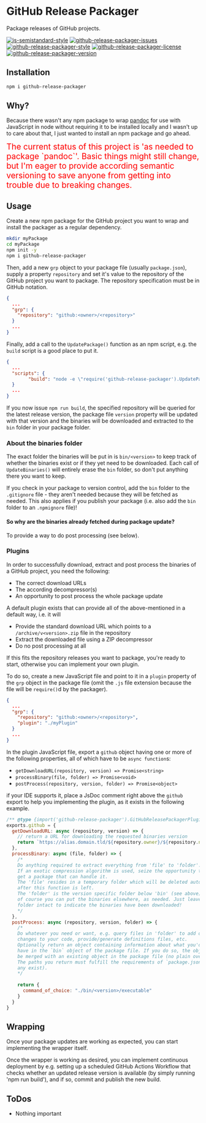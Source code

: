 GitHub Release Packager
=========================

Package releases of GitHub projects.

[![js-semistandard-style](https://img.shields.io/badge/code%20style-semistandard-brightgreen.svg?style=flat-square)](https://github.com/standard/semistandard)
[![github-release-packager-issues](https://img.shields.io/github/issues/thorbenw/github-release-packager)](https://github.com/thorbenw/github-release-packager)
[![github-release-packager-style](https://img.shields.io/node/v/github-release-packager)](https://github.com/thorbenw/github-release-packager)
[![github-release-packager-license](https://img.shields.io/npm/l/github-release-packager)](https://github.com/thorbenw/github-release-packager)
[![github-release-packager-version](https://img.shields.io/npm/v/github-release-packager)](https://github.com/thorbenw/github-release-packager)

Installation
------------
```bash
npm i github-release-packager
```

Why?
----
Because there wasn't any npm package to wrap [pandoc](https://pandoc.org/) for
use with JavaScript in node without requiring it to be installed locally and I
wasn't up to care about that, I just wanted to install an npm package and go
ahead.

<span style="color:red; font-size:150%">
The current status of this project is 'as needed to package `pandoc`'. Basic
things might still change, but I'm eager to provide according semantic versioning
to save anyone from getting into trouble due to breaking changes.
</span>

Usage
-----
Create a new npm package for the GitHub project you want to wrap and install the
packager as a regular dependency.
```bash
mkdir myPackage
cd myPackage
npm init -y
npm i github-release-packager
```
Then, add a new `grp` object to your package file (usually `package.json`),
supply a property `repository` and set it's value to the repository of the
GitHub project you want to package. The repository specification must be in
GitHub notation.
```json
{
  ...
  "grp": {
    "repository": "github:<owner>/<repository>"
  }
  ...
}
```
Finally, add a call to the `UpdatePackage()` function as an npm script, e.g. the
`build` script is a good place to put it.
```json
{
  ...
  "scripts": {
        "build": "node -e \"require('github-release-packager').UpdatePackage()\"",
  }
  ...
}
```
If you now issue `npm run build`, the specified repository will be queried for
the latest release version, the package file `version` property will be updated
with that version and the binaries will be downloaded and extracted to the `bin`
folder in your package folder.

### About the binaries folder
The exact folder the binaries will be put in is `bin/<version>` to keep track of
whether the binaries exist or if they yet need to be downloaded. Each call of
`UpdateBinaries()` will entirely erase the `bin` folder, so don't put anything
there you want to keep.

If you check in your package to version control, add the `bin` folder to the
`.gitignore` file - they aren't needed because they will be fetched as needed.
This also applies if you publish your package (i.e. also add the `bin` folder to
an `.npmignore` file)!

#### So why are the binaries already fetched during package update?
To provide a way to do post processing (see below).

### Plugins
In order to successfully download, extract and post process the binaries of a
GitHub project, you need the following:
- The correct download URLs
- The according decompressor(s)
- An opportunity to post process the whole package update

A default plugin exists that can provide all of the above-mentioned in a default
way, i.e. it will
- Provide the standard download URL which points to a `/archive/v<version>.zip`
file in the repository
- Extract the downloaded file using a ZIP decompressor
- Do no post processing at all

If this fits the repository releases you want to package, you're ready to start,
otherwise you can implement your own plugin.

To do so, create a new JavaScript file and point to it in a `plugin` property
of the `grp` object in the package file (omit the `.js` file extension because
the file will be `require()`d by the packager).
```json
{
  ...
  "grp": {
    "repository": "github:<owner>/<repository>",
    "plugin": "./myPlugin"
  }
  ...
}
```
In the plugin JavaScript file, export a `github` object having one or more of
the following properties, all of which have to be `async function`s:
- `getDownloadURL(repository, version) => Promise<string>`
- `processBinary(file, folder) => Promise<void>`
- `postProcess(repository, version, folder) => Promise<object>`

if your IDE supports it, place a JsDoc comment right above the `github` export
to help you implementing the plugin, as it exists in the following example.
```javascript
/** @type {import('github-release-packager').GitHubReleasePackagerPlugin} */
exports.github = {
  getDownloadURL: async (repository, version) => {
    // return a URL for downloading the requested binaries version
    return `https://alias.domain.tld/${repository.owner}/${repository.name}/somespecialsubpath/customname-verionspec${version}.exoticextension`;
  },
  processBinary: async (file, folder) => {
    /*
    Do anything required to extract everything from 'file' to 'folder'.
    If an exotic compression algorithm is used, seize the opportunity to
    get a package that can handle it.
    The 'file' resides in a temporary folder which will be deleted automatically
    after this function is left.
    The 'folder' is the version specific folder below 'bin' (see above), but
    of course you can put the binaries elsewhere, as needed. Just leave the
    folder intact to indicate the binaries have been downloaded!
    */
  },
  postProcess: async (repository, version, folder) => {
    /*
    Do whatever you need or want, e.g. query files in 'folder' to add or apply
    changes to your code, provide/generate definitions files, etc.
    Optionally return an object containing information about what you'd like to
    have in the `bin` object of the package file. If you do so, the object will
    be merged with an existing object in the package file (no plain overwrite).
    The paths you return must fulfill the requirements of `package.json` (if
    any exist).
    */
    
    return {
      command_of_choice: "./bin/<version>/executable"
    }
  }
}
```

Wrapping
--------
Once your package updates are working as expected, you can start implementing
the wrapper itself.

Once the wrapper is working as desired, you can implement continuous deployment
by e.g. setting up a scheduled GitHub Actions Workflow that checks whether an
updated release version is available (by simply running 'npm run build'), and if
so, commit and publish the new build.

ToDos
-----
- Nothing important
